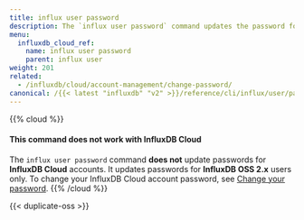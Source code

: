```yaml
---
title: influx user password
description: The `influx user password` command updates the password for a user in InfluxDB.
menu:
  influxdb_cloud_ref:
    name: influx user password
    parent: influx user
weight: 201
related:
  - /influxdb/cloud/account-management/change-password/
canonical: /{{< latest "influxdb" "v2" >}}/reference/cli/influx/user/password/
---
```


{{% cloud %}}
#### This command does not work with InfluxDB Cloud
The `influx user password` command **does not** update passwords for **InfluxDB Cloud** accounts.
It updates passwords for **InfluxDB OSS 2.x** users only.
To change your InfluxDB Cloud account password, see
[Change your password](/influxdb/cloud/account-management/change-password/).
{{% /cloud %}}

{{< duplicate-oss >}}
